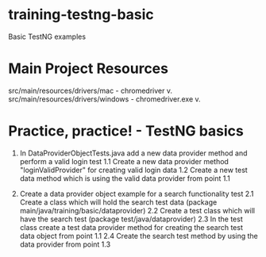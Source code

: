 # training-testng-basic
Basic TestNG examples
# Main Project Resources
src/main/resources/drivers/mac - chromedriver v.
src/main/resources/drivers/windows - chromedriver.exe v.


# Practice, practice! - TestNG basics
1. In DataProviderObjectTests.java add a new data provider method and perform a valid login test
    1.1 Create a new data provider method "loginValidProvider" for creating valid login data
    1.2 Create a new test data method which is using the valid data provider from point 1.1

2. Create a data provider object example for a search functionality test
    2.1 Create a class which will hold the search test data (package main/java/training/basic/dataprovider)
    2.2 Create a test class which will have the search test (package test/java/dataprovider)
    2.3 In the test class create a test data provider method for creating the search test data object from point 1.1
    2.4 Create the search test method by using the data provider from point 1.3